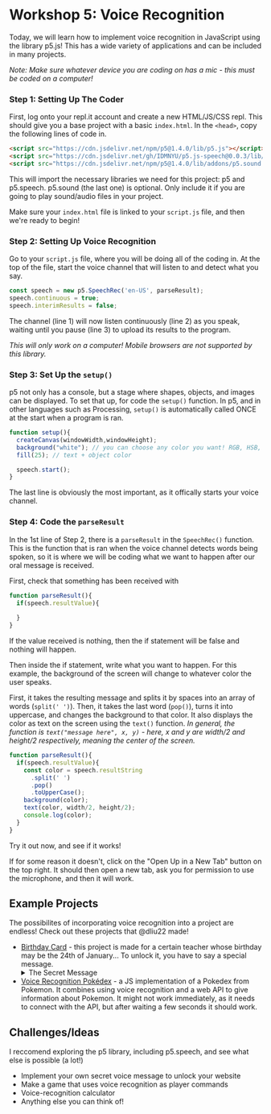 
# Workshop 5: Voice Recognition

Today, we will learn how to implement voice recognition in JavaScript using the library p5.js! This has a wide variety of applications and can be included in many projects. 

*Note: Make sure whatever device you are coding on has a mic - this must be coded on a computer!*

### Step 1: Setting Up The Coder

First, log onto your repl.it account and create a new HTML/JS/CSS repl. This should give you a base project with a basic `index.html`. 
In the `<head>`, copy the following lines of code in.
```html
<script src="https://cdn.jsdelivr.net/npm/p5@1.4.0/lib/p5.js"></script>
<script src="https://cdn.jsdelivr.net/gh/IDMNYU/p5.js-speech@0.0.3/lib/p5.speech.js"></script>
<script src="https://cdn.jsdelivr.net/npm/p5@1.4.0/lib/addons/p5.sound.js"></script>
```
This will import the necessary libraries we need for this project: p5 and p5.speech. 
p5.sound (the last one) is optional. Only include it if you are going to play sound/audio files in your project. 

Make sure your `index.html` file is linked to your `script.js` file, and then we're ready to begin!

### Step 2: Setting Up Voice Recognition

Go to your `script.js` file, where you will be doing all of the coding in.
At the top of the file, start the voice channel that will listen to and detect what you say.
```javascript
const speech = new p5.SpeechRec('en-US', parseResult);
speech.continuous = true;
speech.interimResults = false;
```
The channel (line 1) will now listen continuously (line 2) as you speak, waiting until you pause (line 3) to upload its results to the program.

*This will only work on a computer! Mobile browsers are not supported by this library.*

### Step 3: Set Up the `setup()`

p5 not only has a console, but a stage where shapes, objects, and images can be displayed.
To set that up, for code the `setup()` function. In p5, and in other languages such as Processing, `setup()` is automatically called ONCE at the start when a program is ran.
```javascript
function setup(){
  createCanvas(windowWidth,windowHeight);
  background("white"); // you can choose any color you want! RGB, HSB, hexcode, and color name all work
  fill(25); // text + object color

  speech.start();
}
```
The last line is obviously the most important, as it offically starts your voice channel.

### Step 4: Code the `parseResult`
In the 1st line of Step 2, there is a `parseResult` in the `SpeechRec()` function.
This is the function that is ran when the voice channel detects words being spoken, so it is where we will be coding what we want to happen after our oral message is received.

First, check that something has been received with 
```javascript
function parseResult(){
  if(speech.resultValue){
  
  }
}
```
If the value received is nothing, then the if statement will be false and nothing will happen.

Then inside the if statement, write what you want to happen. For this example, the background of the screen will change to whatever color the user speaks.

First, it takes the resulting message and splits it by spaces into an array of words (`split(' ')`).
Then, it takes the last word (`pop()`), turns it into uppercase, and changes the background to that color.
It also displays the color as text on the screen using the `text()` function.
*In general, the function is `text("message here", x, y)` - here, x and y are width/2 and height/2 respectively, meaning the center of the screen.*

```javascript
function parseResult(){
  if(speech.resultValue){
    const color = speech.resultString
      .split(' ')
      .pop()
      .toUpperCase();
    background(color);
    text(color, width/2, height/2);
    console.log(color);
  }
}
```
Try it out now, and see if it works!

If for some reason it doesn't, click on the "Open Up in a New Tab" button on the top right. It should then open a new tab, ask you for permission to use the microphone, and then it will work. 

## Example Projects
The possibilites of incorporating voice recognition into a project are endless! Check out these projects that @dliu22 made!
- [Birthday Card](https://birthdaycard.dliu22.repl.co/) - this project is made for a certain teacher whose birthday may be the 24th of January... To unlock it, you have to say a special message. 
    <details>
        <summary>The Secret Message</summary>
        Happy Birthday Mr. C!
    </details>
- [Voice Recognition Pokédex](https://voicepokedex.dliu22.repl.co/) - a JS implementation of a Pokedex from Pokemon. It combines using voice recognition and a web API to give information about Pokemon. It might not work immediately, as it needs to connect with the API, but after waiting a few seconds it should work.

## Challenges/Ideas
I reccomend exploring the p5 library, including p5.speech, and see what else is possible (a lot!)
- Implement your own secret voice message to unlock your website
- Make a game that uses voice recognition as player commands
- Voice-recognition calculator
- Anything else you can think of!
